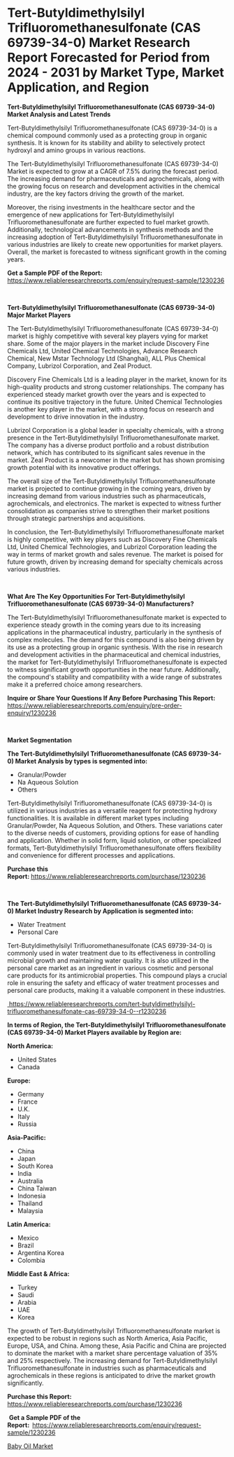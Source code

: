 <p><h1>Tert-Butyldimethylsilyl Trifluoromethanesulfonate (CAS 69739-34-0) Market Research Report Forecasted for Period from 2024 -  2031 by Market Type, Market Application, and Region</h1></p><p><strong>Tert-Butyldimethylsilyl Trifluoromethanesulfonate (CAS 69739-34-0) Market Analysis and Latest Trends</strong></p>
<p><p>Tert-Butyldimethylsilyl Trifluoromethanesulfonate (CAS 69739-34-0) is a chemical compound commonly used as a protecting group in organic synthesis. It is known for its stability and ability to selectively protect hydroxyl and amino groups in various reactions. </p><p>The Tert-Butyldimethylsilyl Trifluoromethanesulfonate (CAS 69739-34-0) Market is expected to grow at a CAGR of 7.5% during the forecast period. The increasing demand for pharmaceuticals and agrochemicals, along with the growing focus on research and development activities in the chemical industry, are the key factors driving the growth of the market. </p><p>Moreover, the rising investments in the healthcare sector and the emergence of new applications for Tert-Butyldimethylsilyl Trifluoromethanesulfonate are further expected to fuel market growth. Additionally, technological advancements in synthesis methods and the increasing adoption of Tert-Butyldimethylsilyl Trifluoromethanesulfonate in various industries are likely to create new opportunities for market players. Overall, the market is forecasted to witness significant growth in the coming years.</p></p>
<p><strong>Get a Sample PDF of the Report:&nbsp;</strong> <a href="https://www.reliableresearchreports.com/enquiry/request-sample/1230236">https://www.reliableresearchreports.com/enquiry/request-sample/1230236</a></p>
<p>&nbsp;</p>
<p><strong>Tert-Butyldimethylsilyl Trifluoromethanesulfonate (CAS 69739-34-0) Major Market Players</strong></p>
<p><p>The Tert-Butyldimethylsilyl Trifluoromethanesulfonate (CAS 69739-34-0) market is highly competitive with several key players vying for market share. Some of the major players in the market include Discovery Fine Chemicals Ltd, United Chemical Technologies, Advance Research Chemical, New Mstar Technology Ltd (Shanghai), ALL Plus Chemical Company, Lubrizol Corporation, and Zeal Product.</p><p>Discovery Fine Chemicals Ltd is a leading player in the market, known for its high-quality products and strong customer relationships. The company has experienced steady market growth over the years and is expected to continue its positive trajectory in the future. United Chemical Technologies is another key player in the market, with a strong focus on research and development to drive innovation in the industry.</p><p>Lubrizol Corporation is a global leader in specialty chemicals, with a strong presence in the Tert-Butyldimethylsilyl Trifluoromethanesulfonate market. The company has a diverse product portfolio and a robust distribution network, which has contributed to its significant sales revenue in the market. Zeal Product is a newcomer in the market but has shown promising growth potential with its innovative product offerings.</p><p>The overall size of the Tert-Butyldimethylsilyl Trifluoromethanesulfonate market is projected to continue growing in the coming years, driven by increasing demand from various industries such as pharmaceuticals, agrochemicals, and electronics. The market is expected to witness further consolidation as companies strive to strengthen their market positions through strategic partnerships and acquisitions.</p><p>In conclusion, the Tert-Butyldimethylsilyl Trifluoromethanesulfonate market is highly competitive, with key players such as Discovery Fine Chemicals Ltd, United Chemical Technologies, and Lubrizol Corporation leading the way in terms of market growth and sales revenue. The market is poised for future growth, driven by increasing demand for specialty chemicals across various industries.</p></p>
<p>&nbsp;</p>
<p><strong>What Are The Key Opportunities For Tert-Butyldimethylsilyl Trifluoromethanesulfonate (CAS 69739-34-0) Manufacturers?</strong></p>
<p><p>The Tert-Butyldimethylsilyl Trifluoromethanesulfonate market is expected to experience steady growth in the coming years due to its increasing applications in the pharmaceutical industry, particularly in the synthesis of complex molecules. The demand for this compound is also being driven by its use as a protecting group in organic synthesis. With the rise in research and development activities in the pharmaceutical and chemical industries, the market for Tert-Butyldimethylsilyl Trifluoromethanesulfonate is expected to witness significant growth opportunities in the near future. Additionally, the compound's stability and compatibility with a wide range of substrates make it a preferred choice among researchers.</p></p>
<p><strong>Inquire or Share Your Questions If Any Before Purchasing This Report:</strong> <a href="https://www.reliableresearchreports.com/enquiry/pre-order-enquiry/1230236">https://www.reliableresearchreports.com/enquiry/pre-order-enquiry/1230236</a></p>
<p>&nbsp;</p>
<p><strong>Market Segmentation</strong></p>
<p><strong>The Tert-Butyldimethylsilyl Trifluoromethanesulfonate (CAS 69739-34-0) Market Analysis by types is segmented into:</strong></p>
<p><ul><li>Granular/Powder</li><li>Na Aqueous Solution</li><li>Others</li></ul></p>
<p><p>Tert-Butyldimethylsilyl Trifluoromethanesulfonate (CAS 69739-34-0) is utilized in various industries as a versatile reagent for protecting hydroxy functionalities. It is available in different market types including Granular/Powder, Na Aqueous Solution, and Others. These variations cater to the diverse needs of customers, providing options for ease of handling and application. Whether in solid form, liquid solution, or other specialized formats, Tert-Butyldimethylsilyl Trifluoromethanesulfonate offers flexibility and convenience for different processes and applications.</p></p>
<p><strong>Purchase this Report:&nbsp;</strong><a href="https://www.reliableresearchreports.com/purchase/1230236">https://www.reliableresearchreports.com/purchase/1230236</a></p>
<p>&nbsp;</p>
<p><strong>The Tert-Butyldimethylsilyl Trifluoromethanesulfonate (CAS 69739-34-0) Market Industry Research by Application is segmented into:</strong></p>
<p><ul><li>Water Treatment</li><li>Personal Care</li></ul></p>
<p><p>Tert-Butyldimethylsilyl Trifluoromethanesulfonate (CAS 69739-34-0) is commonly used in water treatment due to its effectiveness in controlling microbial growth and maintaining water quality. It is also utilized in the personal care market as an ingredient in various cosmetic and personal care products for its antimicrobial properties. This compound plays a crucial role in ensuring the safety and efficacy of water treatment processes and personal care products, making it a valuable component in these industries.</p></p>
<p><a href="https://www.reliableresearchreports.com/tert-butyldimethylsilyl-trifluoromethanesulfonate-cas-69739-34-0--r1230236">&nbsp;https://www.reliableresearchreports.com/tert-butyldimethylsilyl-trifluoromethanesulfonate-cas-69739-34-0--r1230236</a></p>
<p><strong>In terms of Region, the Tert-Butyldimethylsilyl Trifluoromethanesulfonate (CAS 69739-34-0) Market Players available by Region are:</strong></p>
<p>
    <p> <strong> North America: </strong>
        <ul>
            <li>United States</li>
            <li>Canada</li>
        </ul>
        </p> 
    <p> <strong> Europe: </strong>
        <ul>
            <li>Germany</li>
            <li>France</li>
            <li>U.K.</li>
            <li>Italy</li>
            <li>Russia</li>
        </ul>
        </p> 
    <p> <strong> Asia-Pacific: </strong>
        <ul>
            <li>China</li>
            <li>Japan</li>
            <li>South Korea</li>
            <li>India</li>
            <li>Australia</li>
            <li>China Taiwan</li>
            <li>Indonesia</li>
            <li>Thailand</li>
            <li>Malaysia</li>
        </ul>
        </p> 
    <p> <strong> Latin America: </strong>
        <ul>
            <li>Mexico</li>
            <li>Brazil</li>
            <li>Argentina Korea</li>
            <li>Colombia</li>
        </ul>
        </p> 
    <p> <strong> Middle East & Africa: </strong>
        <ul>
            <li>Turkey</li>
            <li>Saudi</li>
            <li>Arabia</li>
            <li>UAE</li>
            <li>Korea</li>
        </ul>
    </p>
    </p>
<p><p>The growth of Tert-Butyldimethylsilyl Trifluoromethanesulfonate market is expected to be robust in regions such as North America, Asia Pacific, Europe, USA, and China. Among these, Asia Pacific and China are projected to dominate the market with a market share percentage valuation of 35% and 25% respectively. The increasing demand for Tert-Butyldimethylsilyl Trifluoromethanesulfonate in industries such as pharmaceuticals and agrochemicals in these regions is anticipated to drive the market growth significantly.</p></p>
<p><strong>Purchase this Report: </strong><a href="https://www.reliableresearchreports.com/purchase/1230236">https://www.reliableresearchreports.com/purchase/1230236</a></p>
<p>&nbsp;<strong>Get a Sample PDF of the Report:&nbsp;&nbsp;</strong><a href="https://www.reliableresearchreports.com/enquiry/request-sample/1230236">https://www.reliableresearchreports.com/enquiry/request-sample/1230236</a></p>
<p><strong></strong></p>
<p><p><a href="https://github.com/ashepherd82/Market-Research-Report-List-5/blob/main/baby-oil-market.md">Baby Oil Market</a></p></p>